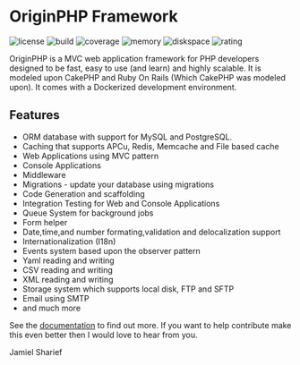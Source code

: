 # OriginPHP Framework

![license](https://img.shields.io/badge/license-MIT-brightGreen.svg)
![build](https://img.shields.io/badge/build-passing-brightGreen.svg)
![coverage](https://img.shields.io/badge/coverage-90%25-green.svg)
![memory](https://img.shields.io/badge/memory-800KB-brightGeen.svg)
![diskspace](https://img.shields.io/badge/disk_space-1.4MB-brightGreen.svg)
![rating](https://img.shields.io/badge/rating-awesome-blue.svg)

OriginPHP is a MVC web application framework for PHP developers designed to be fast, easy to use (and learn) and highly scalable. It is modeled upon CakePHP and Ruby On Rails (Which CakePHP was modeled upon). It comes with a Dockerized development environment.

## Features

- ORM database with support for MySQL and PostgreSQL.
- Caching that supports APCu, Redis, Memcache and File based cache
- Web Applications using MVC pattern
- Console Applications
- Middleware
- Migrations - update your database using migrations
- Code Generation and scaffolding
- Integration Testing for Web and Console Applications
- Queue System for background jobs
- Form helper
- Date,time,and number formating,validation and delocalization support
- Internationalization (I18n)
- Events system based upon the observer pattern
- Yaml reading and writing
- CSV reading and writing
- XML reading and writing
- Storage system which supports local disk, FTP and SFTP
- Email using SMTP
- and much more

See the [documentation](https://www.originphp.com/docs/getting-started/) to find out more. If you want to help contribute make this even better then I would love to hear from you.

Jamiel Sharief